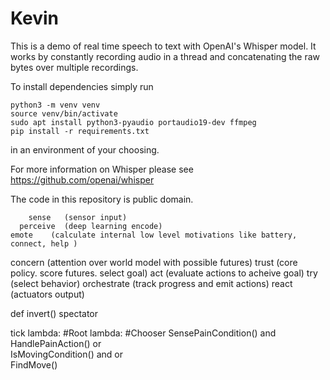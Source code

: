 # Kevin


This is a demo of real time speech to text with OpenAI's Whisper model. It works by constantly recording audio in a thread and concatenating the raw bytes over multiple recordings.

To install dependencies simply run
```
python3 -m venv venv
source venv/bin/activate
sudo apt install python3-pyaudio portaudio19-dev ffmpeg
pip install -r requirements.txt
```
in an environment of your choosing.


For more information on Whisper please see https://github.com/openai/whisper

The code in this repository is public domain.


        sense   (sensor input)
      perceive  (deep learning encode)
    emote    (calculate internal low level motivations like battery, connect, help )
  concern       (attention over world model with possible futures)
trust         (core policy. score futures. select goal)
  act     (evaluate actions to acheive goal)
    try      (select behavior)
      orchestrate    (track progress and emit actions)
        react     (actuators output)


def invert()
spectator


tick
lambda: #Root
  lambda: #Chooser
    SensePainCondition() and HandlePainAction() or\
    IsMovingCondition()  and  or\
    FindMove()
